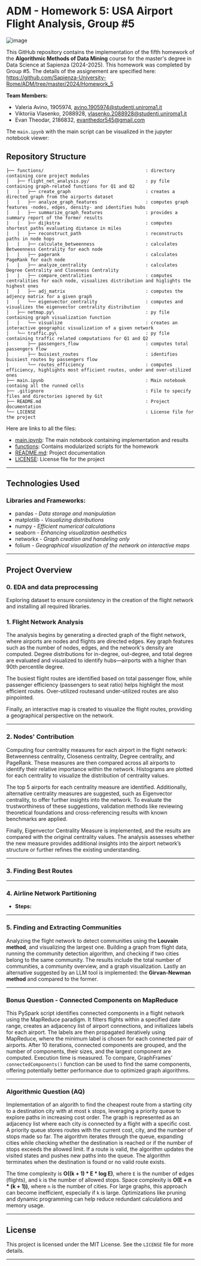 # ADM - Homework 5: USA Airport Flight Analysis, Group #5

![image](https://github.com/user-attachments/assets/5c3545dc-19c4-4a48-8f68-b211378f0e72)

This GitHub repository contains the implementation of the fifth homework of the **Algorithmic Methods of Data Mining** course for the master's degree in Data Science at Sapienza (2024-2025). This homework was completed by Group #5. The details of the assignement are specified here:  https://github.com/Sapienza-University-Rome/ADM/tree/master/2024/Homework_5


**Team Members:**
* Valeria Avino, 1905974, avino.1905974@studenti.uniroma1.it
* Viktoriia Vlasenko, 2088928, vlasenko.2088928@studenti.uniroma1.it
* Evan Theodar, 2186832, evanthedor545@gmail.com

The ```main.ipynb``` with the main script can be visualized in the jupyter notebook viewer: 
## Repository Structure

```
├── functions/                                      : directory containing core project modules
│   ├── flight_net_analysis.py/                     : py file containing graph-related functions for Q1 and Q2
|   |   ├── create_graph                            : creates a directed graph from the airports dataset      
│   |   ├── analyze_graph_features                  : computes graph features -nodes, edges, density- and identifies hubs
│   |   ├── summarize_graph_features                : provides a summary report of the former results
|   |   ├── dijkstra                                : computes shortest paths evaluating distance in miles
|   |   ├── reconstruct_path                        : reconstructs paths in node hops
|   |   ├── calculate_betweenness                   : calculates Betweenness Centrality for each node
|   |   ├── pagerank                                : calculates PageRank for each node
|   |   ├── analyze_centrality                      : calculates Degree Centrality and Closeness Centrality
|   |   ├── compare_centralities                    : computes centralities for each node, visualizes distribution and higlights the highest ones 
|   |   ├── adj_matrix                              : computes the adjency matrix for a given graph 
|   |   └── eigenvector_centrality                  : computes and visualizes the eigenvector centrality distribution
│   ├── netmap.py\                                  : py file containing graph visualization function
│   |   └── visualize                               : creates an interactive geographic visualization of a given network
│   └── traffic.py\                                 : py file containing traffic related computations for Q1 and Q2
|       ├── passengers_flow                         : computes total passengers flow
|       ├── buisiest_routes                         : identifies buisiest routes by passengers flow
|       └── routes_efficiency                       : computes efficiency, highlights most efficient routes, under and over-utilized ones
├── main.ipynb                                      : Main notebook containg all the runned cells
├── .gitignore                                      : File to specify files and directories ignored by Git
├── README.md                                       : Project documentation
└── LICENSE                                         : License file for the project
```

Here are links to all the files:
* [main.ipynb](https://github.com/vaal4ds/ADM_HM5/blob/main/main.ipynb): The main notebook containing implementation and results
* [functions](https://github.com/vaal4ds/ADM_HM5/tree/main/functions): Contains modularized scripts for the homework
* [README.md](https://github.com/vaal4ds/ADM_HM5/blob/main/README.md): Project documentation
* [LICENSE](https://github.com/vaal4ds/ADM_HM5/blob/main/LICENSE): License file for the project

---

## Technologies Used

### Libraries and Frameworks:
* pandas - *Data storage and manipulation*
* matplotlib - *Visualizing distributions*
* numpy - *Efficient numerical calculations*
* seaborn - *Enhancing visualization aesthetics*
* networkx - *Graph creation and handeling only*
* folium - *Geographical visualization of the network on interactive maps*

---

## Project Overview

### **0. EDA and data preprocessing**
Exploring dataset to ensure consistency in the creation of the flight network and installing all required libraries.

### **1. Flight Network Analysis** 
  The analysis begins by generating a directed graph of the flight network, where airports are nodes and flights are directed edges. Key graph features such as the number of nodes, edges, and the network's density are computed. Degree distributions for in-degree, out-degree, and total degree are evaluated and visualized to identify hubs—airports with a higher than 90th percentile degree.
  
  The busiest flight routes are identified based on total passenger flow, while passenger efficiency (passengers to seat ratio) helps highlight the most efficient routes. Over-utilized routesand under-utilized routes are also pinpointed.
  
  Finally, an interactive map is created to visualize the flight routes, providing a geographical perspective on the network.

---

### **2. Nodes' Contribution**

Computing four centrality measures for each airport in the flight network: Betweenness centrality, Closeness centrality, Degree centrality, and PageRank. These measures are then compared across all airports to identify their relative importance within the network. Histograms are plotted for each centrality to visualize the distribution of centrality values.

The top 5 airports for each centrality measure are identified. Additionally, alternative centrality measures are suggested, such as Eigenvector centrality, to offer further insights into the network. To evaluate the trustworthiness of these suggestions, validation methods like reviewing theoretical foundations and cross-referencing results with known benchmarks are applied.

Finally, Eigenvector Centrality Measure is implemented, and the results are compared with the original centrality values. The analysis assesses whether the new measure provides additional insights into the airport network’s structure or further refines the existing understanding.


---

### **3. Finding Best Routes**

 
---

### **4. Airline Network Partitioning**
- **Steps:**  

---

### **5. Finding and Extracting Communities**

Analyzing the flight network to detect communities using the **Louvain method**, and visualizing the largest one. Building a graph from flight data, running the community detection algorithm, and checking if two cities belong to the same community. The results include the total number of communities, a community overview, and a graph visualization. Lastly an alternative suggested by an LLM tool is implemented: the **Girvan-Newman method** and compared to the former.  

---

### **Bonus Question - Connected Components on MapReduce**
This PySpark script identifies connected components in a flight network using the MapReduce paradigm. It filters flights within a specified date range, creates an adjacency list of airport connections, and initializes labels for each airport. The labels are then propagated iteratively using MapReduce, where the minimum label is chosen for each connected pair of airports. After 10 iterations, connected components are grouped, and the number of components, their sizes, and the largest component are computed. Execution time is measured. To compare, GraphFrames’ `connectedComponents()` function can be used to find the same components, offering potentially better performance due to optimized graph algorithms.

---


### **Algorithmic Question (AQ)**
Implementation of an algorith to find the cheapest route from a starting city to a destination city with at most `k` stops, leveraging a priority queue to explore paths in increasing cost order. The graph is represented as an adjacency list where each city is connected by a flight with a specific cost. A priority queue stores routes with the current cost, city, and the number of stops made so far. The algorithm iterates through the queue, expanding cities while checking whether the destination is reached or if the number of stops exceeds the allowed limit. If a route is valid, the algorithm updates the visited states and pushes new paths into the queue. The algorithm terminates when the destination is found or no valid route exists.

The time complexity is **O((k + 1) * E * log E)**, where `E` is the number of edges (flights), and `k` is the number of allowed stops. Space complexity is **O(E + n * (k + 1))**, where `n` is the number of cities. For large graphs, this approach can become inefficient, especially if `k` is large. Optimizations like pruning and dynamic programming can help reduce redundant calculations and memory usage.


---


## License
This project is licensed under the MIT License. See the `LICENSE` file for more details.

---
